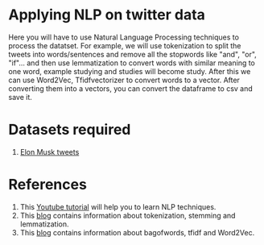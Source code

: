 # Applying NLP on twitter data
Here you will have to use Natural Language Processing techniques to process the datatset. For example, we will use tokenization to split the tweets into words/sentences and remove all the stopwords like "and", "or", "if"... and then use lemmatization to convert words with similar meaning to one word, example studying and studies will become study. After this we can use Word2Vec, Tfidfvectorizer to convert words to a vector. After converting them into a vectors, you can convert the dataframe to csv and save it.

# Datasets required
1. [Elon Musk tweets](https://github.com/nowmozillaclub/Power-of-Elon-Musk-s-tweets/blob/master/datasets/data_elonmusk.csv)

# References
1. This [Youtube tutorial](https://www.youtube.com/playlist?list=PLZoTAELRMXVMdJ5sqbCK2LiM0HhQVWNzm) will help you to learn NLP techniques.
2. This [blog](https://devanshu125.github.io/nlp1/) contains information about tokenization, stemming and lemmatization.
3. This [blog](https://devanshu125.github.io/nlp2/) contains information about bagofwords, tfidf and Word2Vec.
